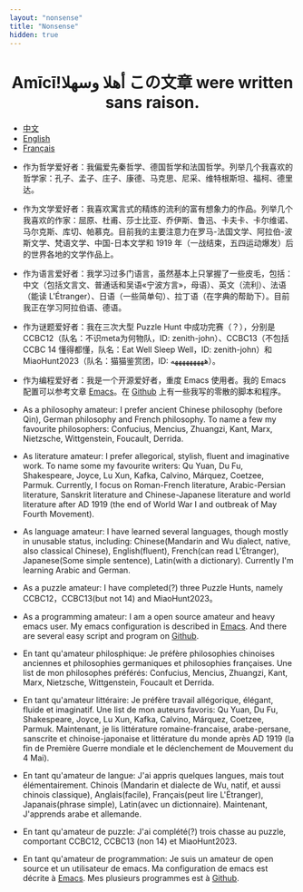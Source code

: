 ```yaml
---
layout: "nonsense"
title: "Nonsense"
hidden: true
---
```

<h1 style="text-align: center;">Amīcī!وسھلا‎ أھلا ‎この文章 were written sans raison.</h1>

<ul class="nav nav-tabs">
<li class="active"><a href="#cn" data-toggle="tab">中文</a></li>
<li><a href="#en" data-toggle="tab">English</a></li>
<li><a href="#fr" data-toggle="tab">Français</a></li>
</ul>
<div class="tab-content">
<div class="tab-pane active" id="cn">

- 作为哲学爱好者：我偏爱先秦哲学、德国哲学和法国哲学。列举几个我喜欢的哲学家：孔子、孟子、庄子、康德、马克思、尼采、维特根斯坦、福柯、德里达。

- 作为文学爱好者：我喜欢寓言式的精炼的流利的富有想象力的作品。列举几个我喜欢的作家：屈原、杜甫、莎士比亚、乔伊斯、鲁迅、卡夫卡、卡尔维诺、马尔克斯、库切、帕慕克。目前我的主要注意力在罗马-法国文学、阿拉伯-波斯文学、梵语文学、中国-日本文学和 1919 年（一战结束，五四运动爆发）后的世界各地的文学作品上。

- 作为语言爱好者：我学习过多门语言，虽然基本上只掌握了一些皮毛，包括：中文（包括文言文、普通话和吴语«宁波方言»，母语）、英文（流利）、法语（能读 L'Étranger）、日语（一些简单句）、拉丁语（在字典的帮助下）。目前我正在学习阿拉伯语、德语。

- 作为谜题爱好者：我在三次大型 Puzzle Hunt 中成功完赛（？），分别是 CCBC12（队名：不识meta为何物队，ID: zenith-john）、CCBC13（不包括 CCBC 14 懂得都懂，队名：Eat Well Sleep Well，ID: zenith-john）和MiaoHunt2023（队名：猫猫鉴赏团，ID: هههههههههه）。

- 作为编程爱好者：我是一个开源爱好者，重度 Emacs 使用者。我的 Emacs 配置可以参考文章 [Emacs](./post/emacs_configuration)。在 [Github](https://github.com/zenith-john/) 上有一些我写的零散的脚本和程序。

</div>
<div class="tab-pane" id="en">

- As a philosophy amateur: I prefer ancient Chinese philosophy (before Qin), German philosophy and French philosophy. To name a few my favourite philosophers: Confucius, Mencius, Zhuangzi, Kant, Marx, Nietzsche, Wittgenstein, Foucault, Derrida.

- As literature amateur: I prefer allegorical, stylish, fluent and imaginative work. To name some my favourite writers: Qu Yuan, Du Fu, Shakespeare, Joyce, Lu Xun, Kafka, Calvino, Márquez, Coetzee, Parmuk. Currently, I focus on Roman-French literature, Arabic-Persian literature, Sanskrit literature and Chinese-Japanese literature and world literature after AD 1919 (the end of World War I and outbreak of May Fourth Movement).

- As language amateur: I have learned several languages, though mostly in unusable status, including: Chinese(Mandarin and Wu dialect, native, also classical Chinese), English(fluent), French(can read L'Étranger), Japanese(Some simple sentence), Latin(with a dictionary). Currently I'm learning Arabic and German.

- As a puzzle amateur: I have completed(?) three Puzzle Hunts, namely CCBC12，CCBC13(but not 14) and MiaoHunt2023。

- As a programming amateur: I am a open source amateur and heavy emacs user. My emacs configuration is described in [Emacs](./post/emacs_configuration). And there are several easy script and program on [Github](https://github.com/zenith-john/).

</div>
<div class="tab-pane" id="fr">

- En tant qu'amateur philosphique: Je préfère philosophies chinoises anciennes et philosophies germaniques et philosophies françaises. Une list de mon philosophes préférés: Confucius, Mencius, Zhuangzi, Kant, Marx, Nietzsche, Wittgenstein, Foucault et Derrida.

- En tant qu'amateur littéraire: Je préfère travail allégorique, élégant, fluide et imaginatif. Une list de mon auteurs favoris: Qu Yuan, Du Fu, Shakespeare, Joyce, Lu Xun, Kafka, Calvino, Márquez, Coetzee, Parmuk. Maintenant, je lis littérature romaine-francaise, arabe-persane, sanscrite et chinoise-japonaise et littérature du monde après AD 1919 (la fin de Première Guerre mondiale et le déclenchement de Mouvement du 4 Mai).

- En tant qu'amateur de langue: J'ai appris quelques langues, mais tout élémentairement. Chinois (Mandarin et dialecte de Wu, natif, et aussi chinois classique), Anglais(facile), Français(peut lire L'Étranger), Japanais(phrase simple), Latin(avec un dictionnaire). Maintenant, J'apprends arabe et allemande.

- En tant qu'amateur de puzzle: J'ai complété(?) trois chasse au puzzle, comportant CCBC12, CCBC13 (non 14) et MiaoHunt2023.

- En tant qu'amateur de programmation: Je suis un amateur de open source et un utilisateur de emacs. Ma configuration de emacs est décrite à [Emacs](./post/emacs_configuration). Mes plusieurs programmes est à [Github](https://github.com/zenith-john/).

</div>
</div>
